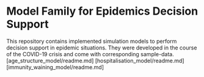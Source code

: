 # Model Family for Epidemics Decision Support
This repository contains implemented simulation models to perform decision support in epidemic situations. They were developed in the course of the COVID-19 crisis and come with corresponding sample-data.
[age_structure_model/readme.md]
[hospitalisation_model/readme.md]
[immunity_waining_model/readme.md]
